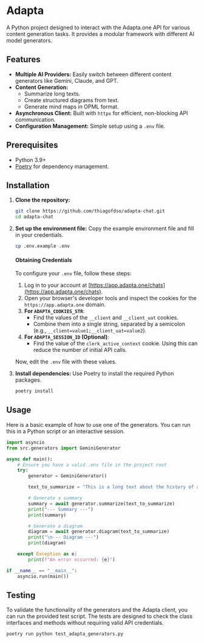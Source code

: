 # Adapta

A Python project designed to interact with the Adapta.one API for various content generation tasks. It provides a modular framework with different AI model generators.

## Features

- **Multiple AI Providers:** Easily switch between different content generators like Gemini, Claude, and GPT.
- **Content Generation:**
    - Summarize long texts.
    - Create structured diagrams from text.
    - Generate mind maps in OPML format.
- **Asynchronous Client:** Built with `httpx` for efficient, non-blocking API communication.
- **Configuration Management:** Simple setup using a `.env` file.

## Prerequisites

- Python 3.9+
- [Poetry](https://python-poetry.org/) for dependency management.

## Installation

1.  **Clone the repository:**
    ```sh
    git clone https://github.com/thiagofdso/adapta-chat.git
    cd adapta-chat
    ```

2.  **Set up the environment file:**
    Copy the example environment file and fill in your credentials.
    ```sh
    cp .env.example .env
    ```

    #### Obtaining Credentials

    To configure your `.env` file, follow these steps:

    1.  Log in to your account at [https://app.adapta.one/chats](https://app.adapta.one/chats).
    2.  Open your browser's developer tools and inspect the cookies for the `https://app.adapta.one` domain.
    3.  **For `ADAPTA_COOKIES_STR`**:
        - Find the values of the `__client` and `__client_uat` cookies.
        - Combine them into a single string, separated by a semicolon (e.g., `__client=value1;__client_uat=value2`).
    4.  **For `ADAPTA_SESSION_ID` (Optional)**:
        - Find the value of the `clerk_active_context` cookie. Using this can reduce the number of initial API calls.

    Now, edit the `.env` file with these values.

3.  **Install dependencies:**
    Use Poetry to install the required Python packages.
    ```sh
    poetry install
    ```

## Usage

Here is a basic example of how to use one of the generators. You can run this in a Python script or an interactive session.

```python
import asyncio
from src.generators import GeminiGenerator

async def main():
    # Ensure you have a valid .env file in the project root
    try:
        generator = GeminiGenerator()

        text_to_summarize = "This is a long text about the history of artificial intelligence..."

        # Generate a summary
        summary = await generator.summarize(text_to_summarize)
        print("--- Summary ---")
        print(summary)

        # Generate a diagram
        diagram = await generator.diagram(text_to_summarize)
        print("\n--- Diagram ---")
        print(diagram)

    except Exception as e:
        print(f"An error occurred: {e}")

if __name__ == "__main__":
    asyncio.run(main())
```

## Testing

To validate the functionality of the generators and the Adapta client, you can run the provided test script. The tests are designed to check the class interfaces and methods without requiring valid API credentials.

```sh
poetry run python test_adapta_generators.py
```

```